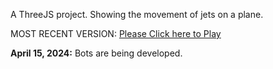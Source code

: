 A ThreeJS project. Showing the movement of jets on a plane. 

MOST RECENT VERSION: [Please Click here to Play](https://rawcdn.githack.com/alperenbutun/free-time-project/c3580e2/index.html)

**April 15, 2024:** Bots are being developed.
